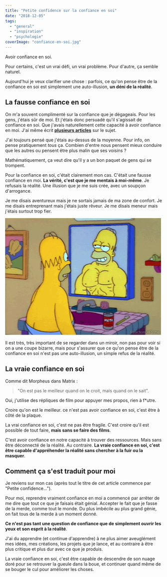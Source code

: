 ```yaml
---
title: "Petite confidence sur la confiance en soi"
date: "2018-12-05"
tags:
  - "general"
  - "inspiration"
  - "psychologie"
coverImage: "confiance-en-soi.jpg"
---
```


Avoir confiance en soi.

Pour certains, c'est un vrai défi, un vrai problème. Pour d'autre, ça semble naturel.

Aujourd'hui je veux clarifier une chose : parfois, ce qu'on pense être de la confiance en soi est simplement une auto-illusion, **un déni de la réalité**.<!--more-->

## La fausse confiance en soi

On m'a souvent complimenté sur la confiance que je dégageais. Pour les gens, j'étais sûr de moi. Et j'étais donc persuadé qu'il s'agissait de confiance en soi. Que j'avais naturellement cette capacité à avoir confiance en moi. J'ai même écrit [**plusieurs articles**](https://tobal.fr/?s=confiance+en+soi) sur le sujet.

J'ai toujours pensé que j'étais au-dessus de la moyenne. Pour info, on pense pratiquement _tous_ ça. Combien d'entre nous pensent mieux conduire que les autres ou pensent être plus malin que ses voisins ?

Mathématiquement, ça veut dire qu'il y a un bon paquet de gens qui se trompent.

Pour la confiance en soi, c'était clairement mon cas. C'était une fausse confiance en moi. **La vérité, c'est que je me mentais à moi-même**. Je refusais la réalité. Une illusion que je me suis crée, avec un soupçon d'arrogance.

Je me disais aventureux mais je ne sortais jamais de ma zone de confort. Je me disais entreprenant mais j'étais juste rêveur. Je me disais meneur mais j'étais surtout trop fier.

![](images/auto-illusion.gif)

Il est très, très important de se regarder dans un miroir, non pas pour voir si on a une coupe bizarre, mais pour s'assurer que ce qu'on pense être de la confiance en soi n'est pas une auto-illusion, un simple refus de la réalité.

## La vraie confiance en soi

Comme dit Morpheus dans Matrix :

> "On est pas le meilleur quand on le croit, mais quand on le sait".

Oui, j'utilise des répliques de film pour appuyer mes propos, rien à f\*utre.

Croire qu'on est le meilleur. ce n'est pas avoir confiance en soi, c'est être à côté de la plaque.

La vrai confiance en soi, c'est ne pas être fragile. C'est croire qu'il est possible de tout faire, **mais sans se faire des films**.

C'est avoir confiance en notre capacité à trouver des ressources. Mais sans être déconnecté de la réalité. Au contraire. **La vraie confiance en soi, c'est être capable d'appréhender la réalité sans chercher à la fuir ou la masquer**.

## Comment ça s'est traduit pour moi

Je reviens sur mon cas (après tout le titre de cet article commence par "Petite confidence...").

Pour moi, reprendre vraiment confiance en moi a commencé par arrêter de me dire que tout ce que je faisais était génial. Accepter le fait que je fasse de la merde, comme tout le monde. Du plus imbécile au plus grand génie, on fait tous de la merde à un moment donné.

**Ce n'est pas tant une question de confiance que de simplement ouvrir les yeux et son esprit à la réalité**.

J'ai du apprendre (et continue d'apprendre) à ne plus aimer aveuglément mes idées, mes créations, les projets que je lance, et au contraire à être plus critique et plus dur avec ce que je produis.

La vraie confiance en soi, c'est être capable de descendre de son nuage doré pour se retrouver la gueule dans la boue, et continuer quand même de se bouger le cul pour améliorer les choses.
